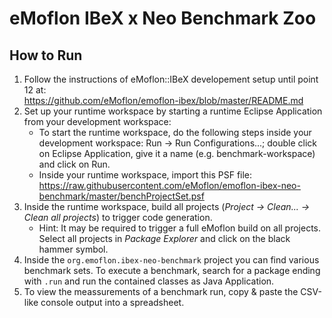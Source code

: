 # eMoflon IBeX x Neo Benchmark Zoo

## How to Run

1. Follow the instructions of eMoflon::IBeX developement setup until point 12 at:<br>
   https://github.com/eMoflon/emoflon-ibex/blob/master/README.md
3. Set up your runtime workspace by starting a runtime Eclipse Application from your development workspace:
    - To start the runtime workspace, do the following steps inside your development workspace: Run -> Run Configurations...; double click on Eclipse Application, give it a name (e.g. benchmark-workspace) and click on Run.
    - Inside your runtime workspace, import this PSF file:<br>
      https://raw.githubusercontent.com/eMoflon/emoflon-ibex-neo-benchmark/master/benchProjectSet.psf
4. Inside the runtime workspace, build all projects (*Project &rarr; Clean... &rarr; Clean all projects*) to trigger code generation.
	- Hint: It may be required to trigger a full eMoflon build on all projects. Select all projects in *Package Explorer* and click on the black hammer symbol.
5. Inside the ```org.emoflon.ibex-neo-benchmark``` project you can find various benchmark sets. To execute a benchmark, search for a package ending with ```.run``` and run the contained classes as Java Application.
6. To view the meassurements of a benchmark run, copy & paste the CSV-like console output into a spreadsheet.
